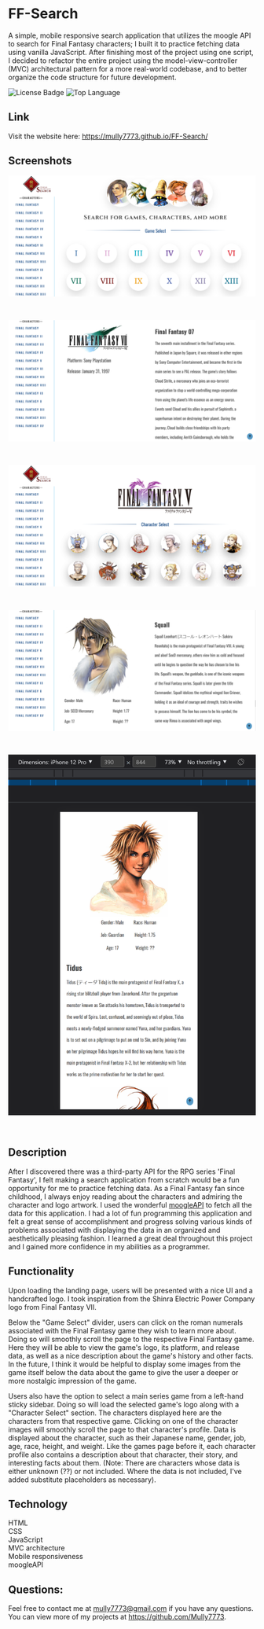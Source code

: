 # FF-Search

A simple, mobile responsive search application that utilizes the moogle API to search for Final Fantasy characters; I built it to practice fetching data using vanilla JavaScript. After finishing most of the project using one script, I decided to refactor the entire project using the model-view-controller (MVC) architectural pattern for a more real-world codebase, and to better organize the code structure for future development.

![License Badge](https://img.shields.io/github/license/Mully7773/FF-Search)
![Top Language](https://img.shields.io/github/languages/top/Mully7773/FF-Search)

## Link

Visit the website here: https://mully7773.github.io/FF-Search/

## Screenshots

![Screenshot of landing page](./img/screenshots/screenshot-landing-page.png)

<br>

![Screenshot of game view](./img/screenshots/screenshot-gameview.png)

<br>

![Screenshot of select view](./img/screenshots/screenshot-selectview.png)

<br>

![Screenshot of character view](./img/screenshots/screenshot-characterview.png)

<br>

![Screenshot of character view mobile](./img/screenshots/screenshot-characterview-mobile.png)

<br>

## Description

After I discovered there was a third-party API for the RPG series 'Final Fantasy', I felt making a search application from scratch would be a fun opportunity for me to practice fetching data. As a Final Fantasy fan since childhood, I always enjoy reading about the characters and admiring the character and logo artwork. I used the wonderful [moogleAPI](https://www.moogleapi.com/) to fetch all the data for this application. I had a lot of fun programming this application and felt a great sense of accomplishment and progress solving various kinds of problems associated with displaying the data in an organized and aesthetically pleasing fashion. I learned a great deal throughout this project and I gained more confidence in my abilities as a programmer.

## Functionality

Upon loading the landing page, users will be presented with a nice UI and a handcrafted logo. I took inspiration from the Shinra Electric Power Company logo from Final Fantasy VII.

Below the "Game Select" divider, users can click on the roman numerals associated with the Final Fantasy game they wish to learn more about. Doing so will smoothly scroll the page to the respective Final Fantasy game. Here they will be able to view the game's logo, its platform, and release data, as well as a nice description about the game's history and other facts. In the future, I think it would be helpful to display some images from the game itself below the data about the game to give the user a deeper or more nostalgic impression of the game.

Users also have the option to select a main series game from a left-hand sticky sidebar. Doing so will load the selected game's logo along with a "Character Select" section. The characters displayed here are the characters from that respective game. Clicking on one of the character images will smoothly scroll the page to that character's profile. Data is displayed about the character, such as their Japanese name, gender, job, age, race, height, and weight. Like the games page before it, each character profile also contains a description about that character, their story, and interesting facts about them. (Note: There are characters whose data is either unknown (??) or not included. Where the data is not included, I've added substitute placeholders as necessary).

## Technology

HTML
<br>
CSS
<br>
JavaScript
<br>
MVC architecture
<br>
Mobile responsiveness
<br>
moogleAPI

## Questions:

Feel free to contact me at mully7773@gmail.com if you have any questions. <br>
You can view more of my projects at https://github.com/Mully7773.

